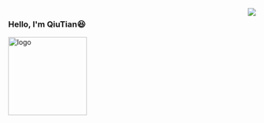 <img align="right" src="https://github-readme-stats.vercel.app/api?username=iamqiutian&show_icons=true&icon_color=805AD5&text_color=718096&bg_color=ffffff" />

### Hello, I'm QiuTian:satisfied: 

<img src="https://github-profile-trophy.vercel.app/?username=iamqiutian&&theme=flat&column=7&margin-w=10" alt="logo" height="160" align="center" />
